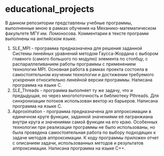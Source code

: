 # educational_projects
В данном репозитории представлены учебные программы, выполненные мною в рамках обучения на Механико-математическом факультете МГУ им. Ломоносова. Комментарии в тексте программ выполнены на английском языке.

1) SLE_MPI - программа предназначена для решения заданной Системы линейных уравнений методом Гаусса-Жордана с выбором главного (самого большого по модулю) элемента по столбцу, с распараллеливанием работы программы с применением технологии MPI. Основная работа в рамках проекта состояла в самостоятельном изучении технологии и достижении требуемого ускорения относительно линейной версии программы. Написана программа на языке C.
2) SLE_Threads - программа выполняет ту же задачу, что и предыдущая, но через многопоточность и библиотеку Pthreads. Для синхронизации потоков использован вектор из барьеров. Написана программа на языке C.
3) Approximation - программа предназначена для аппроксимации в единичном круге функции, заданной значениями её лагранжиана внутри круга и значениями самой функции на его краю. Особенных технологии при реализации программы не было использованы, но была проведена самостоятельная работа по выбору подходящих к задаче методов аппроксимации. К коду программы приложен отчет с описанием задачи, использованных методов и результатов аппроксимации. Написана программа на языке C++.
